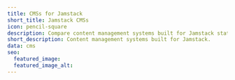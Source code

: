 ```yaml
---
title: CMSs for Jamstack
short_title: Jamstack CMSs
icon: pencil-square
description: Compare content management systems built for Jamstack static sites.
short_description: Content management systems built for Jamstack.
data: cms
seo:
  featured_image:
  featured_image_alt:
---
```


